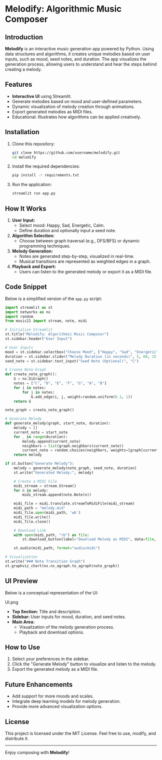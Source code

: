 # Melodify: Algorithmic Music Composer

## **Introduction**
**Melodify** is an interactive music generation app powered by Python. Using data structures and algorithms, it creates unique melodies based on user inputs, such as mood, seed notes, and duration. The app visualizes the generation process, allowing users to understand and hear the steps behind creating a melody.

## **Features**
- **Interactive UI** using Streamlit.
- Generate melodies based on mood and user-defined parameters.
- Dynamic visualization of melody creation through animations.
- Export generated melodies as MIDI files.
- Educational: Illustrates how algorithms can be applied creatively.

## **Installation**
1. Clone this repository:
   ```bash
   git clone https://github.com/username/melodify.git
   cd melodify
   ```
2. Install the required dependencies:
   ```bash
   pip install -r requirements.txt
   ```
3. Run the application:
   ```bash
   streamlit run app.py
   ```

## **How It Works**
1. **User Input:**
   - Select mood: Happy, Sad, Energetic, Calm.
   - Define duration and optionally input a seed note.
2. **Algorithm Selection:**
   - Choose between graph traversal (e.g., DFS/BFS) or dynamic programming techniques.
3. **Melody Generation:**
   - Notes are generated step-by-step, visualized in real-time.
   - Musical transitions are represented as weighted edges in a graph.
4. **Playback and Export:**
   - Users can listen to the generated melody or export it as a MIDI file.

## **Code Snippet**
Below is a simplified version of the `app.py` script:

```python
import streamlit as st
import networkx as nx
import random
from music21 import stream, note, midi

# Initialize Streamlit
st.title("Melodify: Algorithmic Music Composer")
st.sidebar.header("User Input")

# User Inputs
mood = st.sidebar.selectbox("Choose Mood", ["Happy", "Sad", "Energetic", "Calm"])
duration = st.sidebar.slider("Melody Duration (in seconds)", 5, 60, 15)
seed_note = st.sidebar.text_input("Seed Note (Optional)", "C")

# Create Note Graph
def create_note_graph():
    G = nx.DiGraph()
    notes = ["C", "D", "E", "F", "G", "A", "B"]
    for i in notes:
        for j in notes:
            G.add_edge(i, j, weight=random.uniform(0.1, 1))
    return G

note_graph = create_note_graph()

# Generate Melody
def generate_melody(graph, start_note, duration):
    melody = []
    current_note = start_note
    for _ in range(duration):
        melody.append(current_note)
        neighbors = list(graph.neighbors(current_note))
        current_note = random.choices(neighbors, weights=[graph[current_note][n]['weight'] for n in neighbors])[0]
    return melody

if st.button("Generate Melody"):
    melody = generate_melody(note_graph, seed_note, duration)
    st.write("Generated Melody:", melody)

    # Create a MIDI File
    midi_stream = stream.Stream()
    for n in melody:
        midi_stream.append(note.Note(n))

    midi_file = midi.translate.streamToMidiFile(midi_stream)
    midi_path = "melody.mid"
    midi_file.open(midi_path, 'wb')
    midi_file.write()
    midi_file.close()

    # Download Link
    with open(midi_path, "rb") as file:
        st.download_button(label="Download Melody as MIDI", data=file, file_name="melody.mid")

    st.audio(midi_path, format="audio/midi")

# Visualization
st.write("### Note Transition Graph")
st.graphviz_chart(nx.nx_agraph.to_agraph(note_graph))
```

## **UI Preview**
Below is a conceptual representation of the UI:

UI.png

- **Top Section:** Title and description.
- **Sidebar:** User inputs for mood, duration, and seed notes.
- **Main Area:**
  - Visualization of the melody generation process.
  - Playback and download options.

## **How to Use**
1. Select your preferences in the sidebar.
2. Click the "Generate Melody" button to visualize and listen to the melody.
3. Export the generated melody as a MIDI file.

## **Future Enhancements**
- Add support for more moods and scales.
- Integrate deep learning models for melody generation.
- Provide more advanced visualization options.

## **License**
This project is licensed under the MIT License. Feel free to use, modify, and distribute it.

---

Enjoy composing with **Melodify**!
